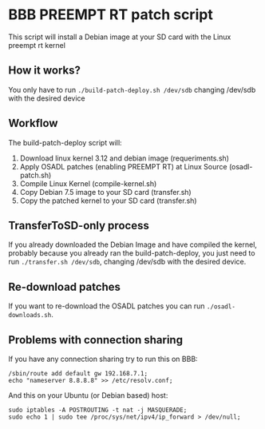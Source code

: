 BBB PREEMPT RT patch script
===========================
This script will install a Debian image at your SD card with the Linux preempt rt kernel

How it works?
-------------
You only have to run ```./build-patch-deploy.sh /dev/sdb``` changing /dev/sdb with the desired device

Workflow
--------
The build-patch-deploy script will:

1. Download linux kernel 3.12 and debian image (requeriments.sh)
2. Apply OSADL patches (enabling PREEMPT RT) at Linux Source (osadl-patch.sh)
3. Compile Linux Kernel (compile-kernel.sh)
4. Copy Debian 7.5 image to your SD card (transfer.sh)
5. Copy the patched kernel to your SD card (transfer.sh)


TransferToSD-only process
-------------------------
If you already downloaded the Debian Image and have compiled the kernel, probably because you already ran the build-patch-deploy, you just need to run ```./transfer.sh /dev/sdb```, changing /dev/sdb with the desired device.

Re-download patches
-------------------
If you want to re-download the OSADL patches you can run ```./osadl-downloads.sh```.

Problems with connection sharing
--------------------------------
If you have any connection sharing try to run this on BBB:

```
/sbin/route add default gw 192.168.7.1;
echo "nameserver 8.8.8.8" >> /etc/resolv.conf;
```

And this on your Ubuntu (or Debian based) host:

```
sudo iptables -A POSTROUTING -t nat -j MASQUERADE;
sudo echo 1 | sudo tee /proc/sys/net/ipv4/ip_forward > /dev/null;
```